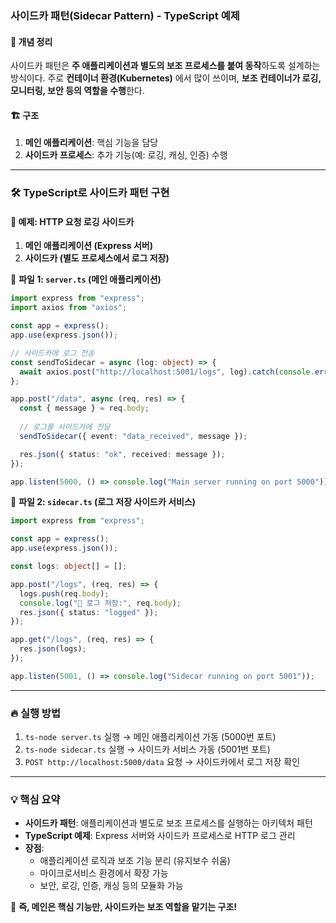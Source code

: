 ### 사이드카 패턴(Sidecar Pattern) - TypeScript 예제

#### 🚀 개념 정리
사이드카 패턴은 **주 애플리케이션과 별도의 보조 프로세스를 붙여 동작**하도록 설계하는 방식이다. 주로 **컨테이너 환경(Kubernetes)** 에서 많이 쓰이며, **보조 컨테이너가 로깅, 모니터링, 보안 등의 역할을 수행**한다.

#### 🏗 구조
1. **메인 애플리케이션**: 핵심 기능을 담당
2. **사이드카 프로세스**: 추가 기능(예: 로깅, 캐싱, 인증) 수행

---

### 🛠 TypeScript로 사이드카 패턴 구현

#### 🎯 예제: HTTP 요청 로깅 사이드카

1. **메인 애플리케이션 (Express 서버)**
2. **사이드카 (별도 프로세스에서 로그 저장)**

📌 **파일 1: `server.ts` (메인 애플리케이션)**

```ts
import express from "express";
import axios from "axios";

const app = express();
app.use(express.json());

// 사이드카에 로그 전송
const sendToSidecar = async (log: object) => {
  await axios.post("http://localhost:5001/logs", log).catch(console.error);
};

app.post("/data", async (req, res) => {
  const { message } = req.body;
  
  // 로그를 사이드카에 전달
  sendToSidecar({ event: "data_received", message });

  res.json({ status: "ok", received: message });
});

app.listen(5000, () => console.log("Main server running on port 5000"));
```

📌 **파일 2: `sidecar.ts` (로그 저장 사이드카 서비스)**

```ts
import express from "express";

const app = express();
app.use(express.json());

const logs: object[] = [];

app.post("/logs", (req, res) => {
  logs.push(req.body);
  console.log("📜 로그 저장:", req.body);
  res.json({ status: "logged" });
});

app.get("/logs", (req, res) => {
  res.json(logs);
});

app.listen(5001, () => console.log("Sidecar running on port 5001"));
```

---

### 🔥 실행 방법
1. `ts-node server.ts` 실행 → 메인 애플리케이션 가동 (5000번 포트)
2. `ts-node sidecar.ts` 실행 → 사이드카 서비스 가동 (5001번 포트)
3. `POST http://localhost:5000/data` 요청 → 사이드카에서 로그 저장 확인

---

### 💡 핵심 요약
- **사이드카 패턴**: 애플리케이션과 별도로 보조 프로세스를 실행하는 아키텍처 패턴
- **TypeScript 예제**: Express 서버와 사이드카 프로세스로 HTTP 로그 관리
- **장점**:
  - 애플리케이션 로직과 보조 기능 분리 (유지보수 쉬움)
  - 마이크로서비스 환경에서 확장 가능
  - 보안, 로깅, 인증, 캐싱 등의 모듈화 가능

🚀 **즉, 메인은 핵심 기능만, 사이드카는 보조 역할을 맡기는 구조!**